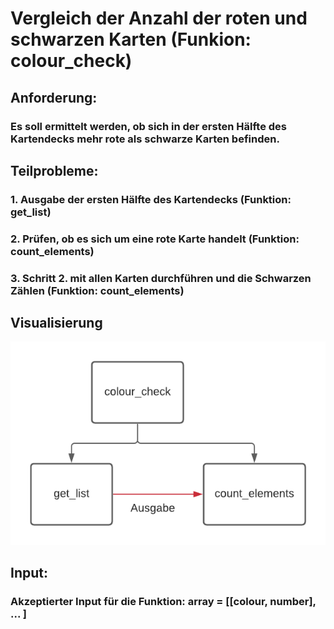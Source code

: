 # **Vergleich der Anzahl der roten und schwarzen Karten (Funkion: colour_check)**

## Anforderung:
### Es soll ermittelt werden, ob sich in der ersten Hälfte des Kartendecks mehr rote als schwarze Karten befinden.

## Teilprobleme:
### 1. Ausgabe der ersten Hälfte des Kartendecks (Funktion: get_list)
### 2. Prüfen, ob es sich um eine rote Karte handelt (Funktion: count_elements)
### 3. Schritt 2. mit allen Karten durchführen und die Schwarzen Zählen (Funktion: count_elements)

## Visualisierung
![](Teil_Probleme.png)

## Input:
### Akzeptierter Input für die Funktion: array = [[colour, number], ... ]
